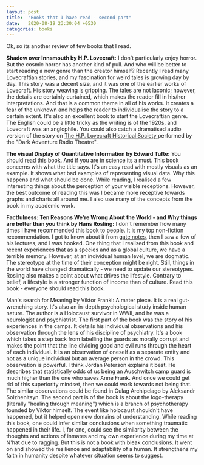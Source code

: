 ```yaml
---
layout: post
title:  "Books that I have read - second part"
date:   2020-08-19 23:30:04 +0530
categories: books
---
```

Ok, so its another review of few books that I read.

<strong>Shadow over Innsmouth by H.P. Lovecraft:</strong> I don't particularly enjoy horror. But the cosmic horror has another kind of pull. And who will be better to start reading a new genre than the creator himself? Recently I read many Lovecraftian stories, and my fascination for weird tales is growing day by day. This story was a decent size, and it was one of the earlier works of Lovecraft. His story weaving is gripping. The tales are not laconic; however, the details are certainly curtained, which makes the reader fill in his/her interpretations. And that is a common theme in all of his works. It creates a fear of the unknown and helps the reader to individualise the story to a certain extent. It's also an excellent book to start the Lovecraftian genre. The English could be a little tricky as the writing is of the 1920s, and Lovecraft was an anglophile. You could also catch a dramatised audio version of the story on <a href = "https://www.hplovecraft.com/popcult/dramas.aspx">  The H.P. Lovecraft Historical Society </a> performed by the "Dark Adventure Radio Theatre".

<strong>The visual Display of Quantitative Information by Edward Tufte:</strong> You should read this book. And if you are in science its a must. This book concerns with what the title says. It's an easy read with mostly visuals as an example. It shows what bad examples of representing visual data. Why this happens and what should be done. While reading, I realised a few interesting things about the perception of your visible receptions. However, the best outcome of reading this was I became more receptive towards graphs and charts all around me. I also use many of the concepts from the book in my academic work.

<strong>Factfulness: Ten Reasons We're Wrong About the World - and Why things are better than you think by Hans Rosling:</strong> I don't remember how many times I have recommended this book to people. It is my top non-fiction recommendation. I got to know about it from <a href ="https://www.gatesnotes.com/Books">gate notes</a>, then I saw a few of his lectures, and I was hooked. One thing that I realised from this book and recent experiences that as a species and as a global culture, we have a terrible memory. However, at an individual human level, we are dogmatic. The stereotype at the time of their conception might be right. Still, things in the world have changed dramatically - we need to update our stereotypes. Rosling also makes a point about what drives the lifestyle. Contrary to belief, a lifestyle is a stronger function of income than of culture. Read this book - everyone should read this book.

Man's search for Meaning by Viktor Frankl: A mater piece. It is a real gut-wrenching story. It's also an in-depth psychological study inside human nature. The author is a Holocaust survivor in WWII, and he was a neurologist and psychiatrist. The first part of the book was the story of his experiences in the camps. It details his individual observations and his observation through the lens of his discipline of psychiatry. It's a book which takes a step back from labelling the guards as morally corrupt and makes the point that the line dividing good and evil runs through the heart of each individual. It is an observation of oneself as a separate entity and not as a unique individual but an average person in the crowd. This observation is powerful.  I think Jordan Peterson explains it best. He describes that statistically odds of us being an Auschwitch camp guard is much higher than the one who saves Anne Frank. And once we could get rid of this superiority mindset, then we could work towards not being that. The similar observations could be found in Gulag Archipelago by Aleksandr Solzhenitsyn. The second part is of the book is about the logo-therapy (literally "healing through meaning") which is a branch of psychotherapy founded by Viktor himself.  The event like holocaust shouldn't have happened, but it helped open new domains of understanding.
While reading this book, one could infer similar conclusions when something traumatic happened in their life. I, for one, could see the similarity between the thoughts and actions of inmates and my own experience during my time at N'hat due to ragging. But this is not a book with bleak conclusions. It went on and showed the resilience and adaptability of a human. It strengthens my faith in humanity despite whatever situation seems to suggest.
